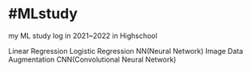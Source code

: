 # #MLstudy
my ML study log in 2021~2022 in Highschool

Linear Regression 
Logistic Regression 
NN(Neural Network)
Image Data Augmentation
CNN(Convolutional Neural Network)
